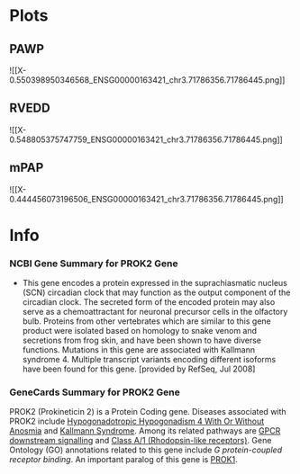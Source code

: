 # Plots
## PAWP
![[X-0.550398950346568_ENSG00000163421_chr3.71786356.71786445.png]]
## RVEDD
![[X-0.548805375747759_ENSG00000163421_chr3.71786356.71786445.png]]
## mPAP
![[X-0.444456073196506_ENSG00000163421_chr3.71786356.71786445.png]]
# Info 
### NCBI Gene Summary for PROK2 Gene

[](https://www.ncbi.nlm.nih.gov/gene/60675)

- This gene encodes a protein expressed in the suprachiasmatic nucleus (SCN) circadian clock that may function as the output component of the circadian clock. The secreted form of the encoded protein may also serve as a chemoattractant for neuronal precursor cells in the olfactory bulb. Proteins from other vertebrates which are similar to this gene product were isolated based on homology to snake venom and secretions from frog skin, and have been shown to have diverse functions. Mutations in this gene are associated with Kallmann syndrome 4. Multiple transcript variants encoding different isoforms have been found for this gene. [provided by RefSeq, Jul 2008]
    

### GeneCards Summary for PROK2 Gene

PROK2 (Prokineticin 2) is a Protein Coding gene. Diseases associated with PROK2 include [Hypogonadotropic Hypogonadism 4 With Or Without Anosmia](http://www.malacards.org/card/hypogonadotropic_hypogonadism_4_with_or_without_anosmia "See Hypogonadotropic Hypogonadism 4 With Or Without Anosmia at MalaCards") and [Kallmann Syndrome](http://www.malacards.org/card/kallmann_syndrome "See Kallmann Syndrome at MalaCards"). Among its related pathways are [GPCR downstream signalling](https://pathcards.genecards.org/card/gpcr_downstream_signalling "See GPCR downstream signalling at Pathcards") and [Class A/1 (Rhodopsin-like receptors)](https://pathcards.genecards.org/card/class_a1_(rhodopsin-like_receptors) "See Class A/1 (Rhodopsin-like receptors) at Pathcards"). Gene Ontology (GO) annotations related to this gene include _G protein-coupled receptor binding_. An important paralog of this gene is [PROK1](https://www.genecards.org/cgi-bin/carddisp.pl?gene=PROK1).